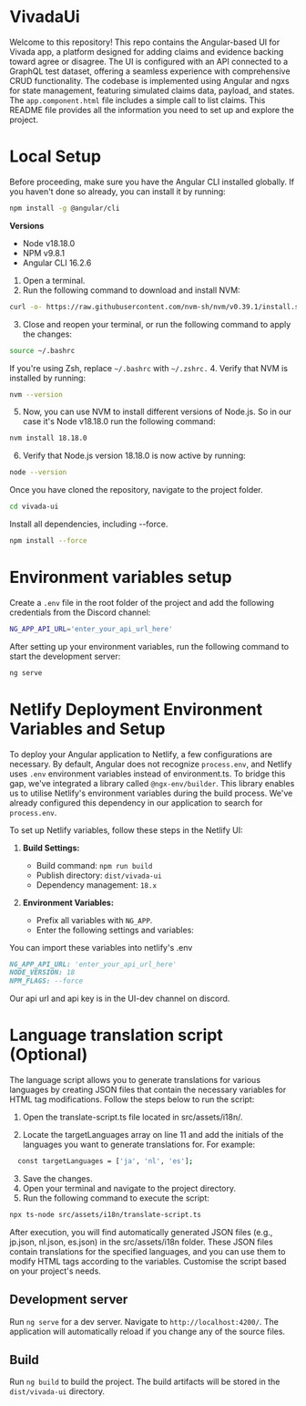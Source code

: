 # VivadaUi
Welcome to this repository! This repo contains the Angular-based UI for Vivada app, a platform designed for adding claims and evidence backing toward agree or disagree. The UI is configured with an API connected to a GraphQL test dataset, offering a seamless experience with comprehensive CRUD functionality. The codebase is implemented using Angular and ngxs for state management, featuring simulated claims data, payload, and states. The `app.component.html` file includes a simple call to list claims. This README file provides all the information you need to set up and explore the project.


# Local Setup


Before proceeding, make sure you have the Angular CLI installed globally. If you haven't done so already, you can install it by running:
```bash
npm install -g @angular/cli
```

**Versions**

- Node v18.18.0
- NPM v9.8.1
- Angular CLI 16.2.6

1. Open a terminal.
2. Run the following command to download and install NVM:
```bash
curl -o- https://raw.githubusercontent.com/nvm-sh/nvm/v0.39.1/install.sh | bash
```
3. Close and reopen your terminal, or run the following command to apply the changes:
```bash
source ~/.bashrc
```
If you're using Zsh, replace `~/.bashrc` with `~/.zshrc.`
4. Verify that NVM is installed by running:
```bash
nvm --version
```
5. Now, you can use NVM to install different versions of Node.js. So in our case it's Node v18.18.0 run the following command:
```bash
nvm install 18.18.0
```
6. Verify that Node.js version 18.18.0 is now active by running:
```bash
node --version
```

Once you have cloned the repository, navigate to the project folder.
```bash
cd vivada-ui
```

Install all dependencies, including --force.
```bash
npm install --force
```

# Environment variables setup

Create a `.env` file in the root folder of the project and add the following credentials from the Discord channel:

  ```bash
NG_APP_API_URL='enter_your_api_url_here'
  ```

After setting up your environment variables, run the following command to start the development server:

```bash
ng serve
```

# Netlify Deployment Environment Variables and Setup

To deploy your Angular application to Netlify, a few configurations are necessary. By default, Angular does not recognize `process.env`, and Netlify uses `.env` environment variables instead of environment.ts. To bridge this gap, we've integrated a library called `@ngx-env/builder`. This library enables us to utilise Netlify's environment variables during the build process. We've already configured this dependency in our application to search for `process.env`.

To set up Netlify variables, follow these steps in the Netlify UI:

1. **Build Settings:**
   - Build command: `npm run build`
   - Publish directory: `dist/vivada-ui`
   - Dependency management: `18.x`

2. **Environment Variables:**
   - Prefix all variables with `NG_APP`.
   - Enter the following settings and variables:

You can import these variables into netlify's .env
```markdown
NG_APP_API_URL: 'enter_your_api_url_here'
NODE_VERSION: 18
NPM_FLAGS: --force
```

Our api url and api key is in the UI-dev channel on discord.

# Language translation script (Optional)

The language script allows you to generate translations for various languages by creating JSON files that contain the necessary variables for HTML tag modifications. Follow the steps below to run the script:

1. Open the translate-script.ts file located in src/assets/i18n/.

2. Locate the targetLanguages array on line 11 and add the initials of the languages you want to generate translations for. For example:

```bash
  const targetLanguages = ['ja', 'nl', 'es'];
```
3. Save the changes.
4. Open your terminal and navigate to the project directory.
5. Run the following command to execute the script:

```bash
npx ts-node src/assets/i18n/translate-script.ts
```

After execution, you will find automatically generated JSON files (e.g., jp.json, nl.json, es.json) in the src/assets/i18n folder.
These JSON files contain translations for the specified languages, and you can use them to modify HTML tags according to the variables. Customise the script based on your project's needs.

## Development server

Run `ng serve` for a dev server. Navigate to `http://localhost:4200/`. The application will automatically reload if you change any of the source files.

## Build

Run `ng build` to build the project. The build artifacts will be stored in the `dist/vivada-ui` directory.